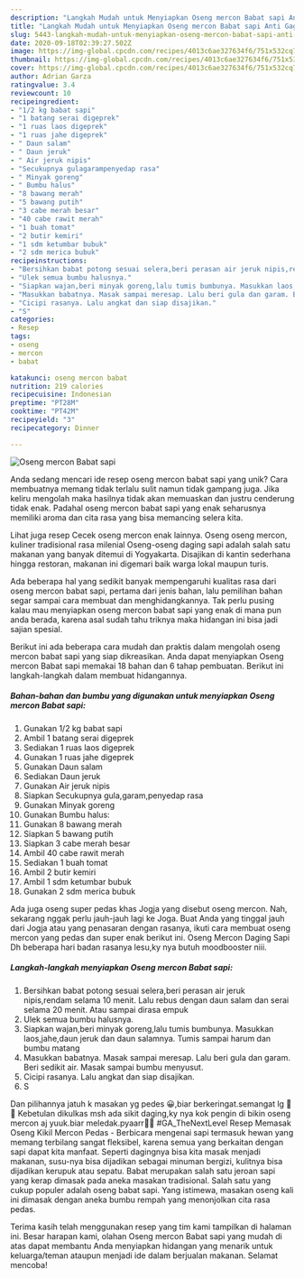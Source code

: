 ```yaml
---
description: "Langkah Mudah untuk Menyiapkan Oseng mercon Babat sapi Anti Gagal"
title: "Langkah Mudah untuk Menyiapkan Oseng mercon Babat sapi Anti Gagal"
slug: 5443-langkah-mudah-untuk-menyiapkan-oseng-mercon-babat-sapi-anti-gagal
date: 2020-09-18T02:39:27.502Z
image: https://img-global.cpcdn.com/recipes/4013c6ae327634f6/751x532cq70/oseng-mercon-babat-sapi-foto-resep-utama.jpg
thumbnail: https://img-global.cpcdn.com/recipes/4013c6ae327634f6/751x532cq70/oseng-mercon-babat-sapi-foto-resep-utama.jpg
cover: https://img-global.cpcdn.com/recipes/4013c6ae327634f6/751x532cq70/oseng-mercon-babat-sapi-foto-resep-utama.jpg
author: Adrian Garza
ratingvalue: 3.4
reviewcount: 10
recipeingredient:
- "1/2 kg babat sapi"
- "1 batang serai digeprek"
- "1 ruas laos digeprek"
- "1 ruas jahe digeprek"
- " Daun salam"
- " Daun jeruk"
- " Air jeruk nipis"
- "Secukupnya gulagarampenyedap rasa"
- " Minyak goreng"
- " Bumbu halus"
- "8 bawang merah"
- "5 bawang putih"
- "3 cabe merah besar"
- "40 cabe rawit merah"
- "1 buah tomat"
- "2 butir kemiri"
- "1 sdm ketumbar bubuk"
- "2 sdm merica bubuk"
recipeinstructions:
- "Bersihkan babat potong sesuai selera,beri perasan air jeruk nipis,rendam selama 10 menit. Lalu rebus dengan daun salam dan serai selama 20 menit. Atau sampai dirasa empuk"
- "Ulek semua bumbu halusnya."
- "Siapkan wajan,beri minyak goreng,lalu tumis bumbunya. Masukkan laos,jahe,daun jeruk dan daun salamnya. Tumis sampai harum dan bumbu matang"
- "Masukkan babatnya. Masak sampai meresap. Lalu beri gula dan garam. Beri sedikit air. Masak sampai bumbu menyusut."
- "Cicipi rasanya. Lalu angkat dan siap disajikan."
- "S"
categories:
- Resep
tags:
- oseng
- mercon
- babat

katakunci: oseng mercon babat 
nutrition: 219 calories
recipecuisine: Indonesian
preptime: "PT28M"
cooktime: "PT42M"
recipeyield: "3"
recipecategory: Dinner

---
```



![Oseng mercon Babat sapi](https://img-global.cpcdn.com/recipes/4013c6ae327634f6/751x532cq70/oseng-mercon-babat-sapi-foto-resep-utama.jpg)

Anda sedang mencari ide resep oseng mercon babat sapi yang unik? Cara membuatnya memang tidak terlalu sulit namun tidak gampang juga. Jika keliru mengolah maka hasilnya tidak akan memuaskan dan justru cenderung tidak enak. Padahal oseng mercon babat sapi yang enak seharusnya memiliki aroma dan cita rasa yang bisa memancing selera kita.

Lihat juga resep Cecek oseng mercon enak lainnya. Oseng oseng mercon, kuliner tradisional rasa milenial Oseng-oseng daging sapi adalah salah satu makanan yang banyak ditemui di Yogyakarta. Disajikan di kantin sederhana hingga restoran, makanan ini digemari baik warga lokal maupun turis.

Ada beberapa hal yang sedikit banyak mempengaruhi kualitas rasa dari oseng mercon babat sapi, pertama dari jenis bahan, lalu pemilihan bahan segar sampai cara membuat dan menghidangkannya. Tak perlu pusing kalau mau menyiapkan oseng mercon babat sapi yang enak di mana pun anda berada, karena asal sudah tahu triknya maka hidangan ini bisa jadi sajian spesial.


Berikut ini ada beberapa cara mudah dan praktis dalam mengolah oseng mercon babat sapi yang siap dikreasikan. Anda dapat menyiapkan Oseng mercon Babat sapi memakai 18 bahan dan 6 tahap pembuatan. Berikut ini langkah-langkah dalam membuat hidangannya.

<!--inarticleads1-->

##### Bahan-bahan dan bumbu yang digunakan untuk menyiapkan Oseng mercon Babat sapi:

1. Gunakan 1/2 kg babat sapi
1. Ambil 1 batang serai digeprek
1. Sediakan 1 ruas laos digeprek
1. Gunakan 1 ruas jahe digeprek
1. Gunakan  Daun salam
1. Sediakan  Daun jeruk
1. Gunakan  Air jeruk nipis
1. Siapkan Secukupnya gula,garam,penyedap rasa
1. Gunakan  Minyak goreng
1. Gunakan  Bumbu halus:
1. Gunakan 8 bawang merah
1. Siapkan 5 bawang putih
1. Siapkan 3 cabe merah besar
1. Ambil 40 cabe rawit merah
1. Sediakan 1 buah tomat
1. Ambil 2 butir kemiri
1. Ambil 1 sdm ketumbar bubuk
1. Gunakan 2 sdm merica bubuk


Ada juga oseng super pedas khas Jogja yang disebut oseng mercon. Nah, sekarang nggak perlu jauh-jauh lagi ke Joga. Buat Anda yang tinggal jauh dari Jogja atau yang penasaran dengan rasanya, ikuti cara membuat oseng mercon yang pedas dan super enak berikut ini. Oseng Mercon Daging Sapi Dh beberapa hari badan rasanya lesu,ky nya butuh moodbooster niii. 

<!--inarticleads2-->

##### Langkah-langkah menyiapkan Oseng mercon Babat sapi:

1. Bersihkan babat potong sesuai selera,beri perasan air jeruk nipis,rendam selama 10 menit. Lalu rebus dengan daun salam dan serai selama 20 menit. Atau sampai dirasa empuk
1. Ulek semua bumbu halusnya.
1. Siapkan wajan,beri minyak goreng,lalu tumis bumbunya. Masukkan laos,jahe,daun jeruk dan daun salamnya. Tumis sampai harum dan bumbu matang
1. Masukkan babatnya. Masak sampai meresap. Lalu beri gula dan garam. Beri sedikit air. Masak sampai bumbu menyusut.
1. Cicipi rasanya. Lalu angkat dan siap disajikan.
1. S


Dan pilihannya jatuh k masakan yg pedes 😀,biar berkeringat.semangat lg 💪💪 Kebetulan dikulkas msh ada sikit daging,ky nya kok pengin di bikin oseng mercon aj yuuk.biar meledak.pyaarr🎉🎉 #GA_TheNextLevel Resep Memasak Oseng Kikil Mercon Pedas - Berbicara mengenai sapi termasuk hewan yang memang terbilang sangat fleksibel, karena semua yang berkaitan dengan sapi dapat kita manfaat. Seperti dagingnya bisa kita masak menjadi makanan, susu-nya bisa dijadikan sebagai minuman bergizi, kulitnya bisa dijadikan kerupuk atau sepatu. Babat merupakan salah satu jeroan sapi yang kerap dimasak pada aneka masakan tradisional. Salah satu yang cukup populer adalah oseng babat sapi. Yang istimewa, masakan oseng kali ini dimasak dengan aneka bumbu rempah yang menonjolkan cita rasa pedas. 

Terima kasih telah menggunakan resep yang tim kami tampilkan di halaman ini. Besar harapan kami, olahan Oseng mercon Babat sapi yang mudah di atas dapat membantu Anda menyiapkan hidangan yang menarik untuk keluarga/teman ataupun menjadi ide dalam berjualan makanan. Selamat mencoba!
